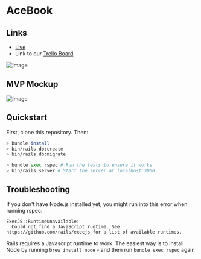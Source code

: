 # AceBook

## Links
- [Live](https://acebook-ace-rails.herokuapp.com/)
- Link to our [Trello Board](https://trello.com/b/L3P4vDYK/acebook-team-name)

![image](https://user-images.githubusercontent.com/75613073/148761974-a4498122-67ff-4f6a-be75-22750bd83e02.png)


## MVP Mockup 
![image](https://user-images.githubusercontent.com/75613073/145019013-674c2d06-2cb6-4165-9039-8a9b5a9912d5.png)


## Quickstart

First, clone this repository. Then:

```bash
> bundle install
> bin/rails db:create
> bin/rails db:migrate

> bundle exec rspec # Run the tests to ensure it works
> bin/rails server # Start the server at localhost:3000
```

## Troubleshooting

If you don't have Node.js installed yet, you might run into this error when running rspec:

```
ExecJS::RuntimeUnavailable:
  Could not find a JavaScript runtime. See https://github.com/rails/execjs for a list of available runtimes.
 ```

Rails requires a Javascript runtime to work. The easiest way is to install Node by running `brew install node` - and then run `bundle exec rspec` again
